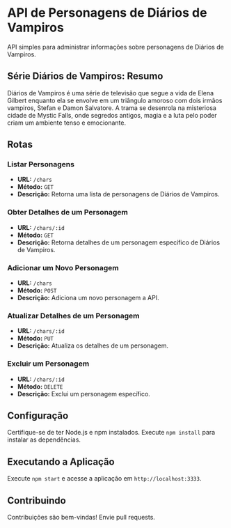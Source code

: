 # API de Personagens de Diários de Vampiros

API simples para administrar informações sobre personagens de Diários de Vampiros.

## Série Diários de Vampiros: Resumo

Diários de Vampiros é uma série de televisão que segue a vida de Elena Gilbert enquanto ela se envolve em um triângulo amoroso com dois irmãos vampiros, Stefan e Damon Salvatore. A trama se desenrola na misteriosa cidade de Mystic Falls, onde segredos antigos, magia e a luta pelo poder criam um ambiente tenso e emocionante.
## Rotas

### Listar Personagens

- **URL:** `/chars`
- **Método:** `GET`
- **Descrição:** Retorna uma lista de personagens de Diários de Vampiros.

### Obter Detalhes de um Personagem

- **URL:** `/chars/:id`
- **Método:** `GET`
- **Descrição:** Retorna detalhes de um personagem específico de Diários de Vampiros.

### Adicionar um Novo Personagem

- **URL:** `/chars`
- **Método:** `POST`
- **Descrição:** Adiciona um novo personagem a API.

### Atualizar Detalhes de um Personagem

- **URL:** `/chars/:id`
- **Método:** `PUT`
- **Descrição:** Atualiza os detalhes de um personagem.

### Excluir um Personagem

- **URL:** `/chars/:id`
- **Método:** `DELETE`
- **Descrição:** Exclui um personagem específico.

## Configuração

Certifique-se de ter Node.js e npm instalados. Execute `npm install` para instalar as dependências.

## Executando a Aplicação

Execute `npm start` e acesse a aplicação em `http://localhost:3333`.

## Contribuindo

Contribuições são bem-vindas! Envie pull requests.
